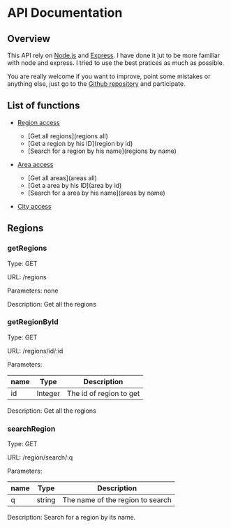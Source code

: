 # API Documentation

## Overview
This API rely on [Node.js](https://nodejs.org) and [Express](https://expressjs.com). I have done it jut to be more familiar with node and express. I tried to use the best pratices as much as possible.

You are really welcome if you want to improve, point some mistakes or anything else, just go to the [Github repository](https://github.com/sbnet/36000) and participate.

## List of functions

  * [Region access](regions)
    * [Get all regions](regions all)
    * [Get a region by his ID](region by id)
    * [Search for a region by his name](regions by name)

  * [Area access](areas)
    * [Get all areas](areas all)
    * [Get a area by his ID](area by id)
    * [Search for a area by his name](areas by name)

  * [City access](city)

[regions]: regions
## Regions

[regions all]: regions
### getRegions

Type: GET

URL: /regions

Parameters: none

Description: Get all the regions

[region by id]: regions
### getRegionById

Type: GET

URL: /regions/id/:id

Parameters:

|name |Type    |Description             |
|-----|--------|------------------------|
|id   |Integer |The id of region to get |


Description: Get all the regions

[regions by name]: regions
### searchRegion

Type: GET

URL: /region/search/:q

Parameters:

|name |Type    |Description             |
|-----|--------|------------------------|
|q    |string  |The name of the region to search |

Description: Search for a region by its name.
